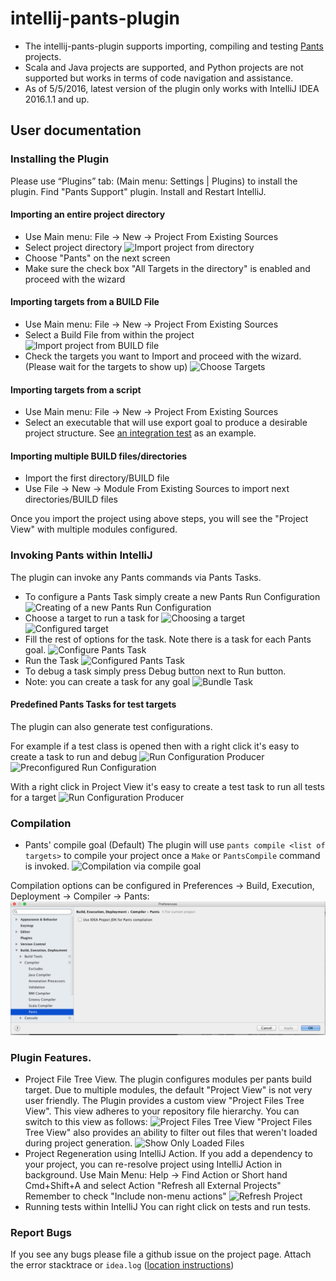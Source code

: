 # intellij-pants-plugin

* The intellij-pants-plugin supports importing, compiling and testing [Pants](http://pantsbuild.github.io/) projects.
* Scala and Java projects are supported, and Python projects are not supported but works in terms of code navigation and assistance.
* As of 5/5/2016, latest version of the plugin only works with IntelliJ IDEA 2016.1.1 and up.

## User documentation

### Installing the Plugin
Please use “Plugins” tab: (Main menu: Settings | Plugins) to install the plugin.
Find "Pants Support" plugin. Install and Restart IntelliJ.

#### Importing an entire project directory
  * Use Main menu: File -> New -> Project From Existing Sources
  * Select project directory
     ![Import project from directory](images/import_dir1.png)
  * Choose "Pants" on the next screen
  * Make sure the check box "All Targets in the directory" is enabled and proceed with the wizard

#### Importing targets from a BUILD File
  * Use Main menu: File -> New -> Project From Existing Sources
  * Select a Build File from within the project
     ![Import project from BUILD file](images/import_file1.png)
  * Check the targets you want to Import and proceed with the wizard. (Please wait for the targets to show up)
     ![Choose Targets](images/import_file2.png)

#### Importing targets from a script
  * Use Main menu: File -> New -> Project From Existing Sources
  * Select an executable that will use export goal to produce a desirable project structure.
    See [an integration test](testData/testprojects/intellij-integration/export1.sh) as an example.

#### Importing multiple BUILD files/directories
  * Import the first directory/BUILD file
  * Use File -> New -> Module From Existing Sources to import next directories/BUILD files

Once you import the project using above steps, you will see the "Project View" with multiple modules configured.

### Invoking Pants within IntelliJ
The plugin can invoke any Pants commands via Pants Tasks.
  * To configure a Pants Task simply create a new Pants Run Configuration
    ![Creating of a new Pants Run Configuration](images/tasks/add_pants_run_config.png)
  * Choose a target to run a task for
    ![Choosing a target](images/tasks/configure_target.png)
    ![Configured target](images/tasks/configured_target.png)
  * Fill the rest of options for the task. Note there is a task for each Pants goal.
    ![Configure Pants Task](images/tasks/configure_pants_task.png)
  * Run the Task
    ![Configured Pants Task](images/tasks/task_run.png)
  * To debug a task simply press Debug button next to Run button.
  * Note: you can create a task for any goal
    ![Bundle Task](images/tasks/bundle_task.png)

#### Predefined Pants Tasks for test targets
The plugin can also generate test configurations.

For example if a test class is opened then with a right click it's easy to create a task to run and debug
    ![Run Configuration Producer](images/tasks/create_task_from_context_single.png)
    ![Preconfigured Run Configuration](images/tasks/preconfigured_task_single_test.png)

With a right click in Project View it's easy to create a test task to run all tests for a target
    ![Run Configuration Producer](images/tasks/create_task_from_context_all.png)

### Compilation
* Pants' compile goal (Default)
  The plugin will use `pants compile <list of targets>` to compile your project once a `Make` or `PantsCompile` command is invoked.
  ![Compilation via compile goal ](images/compilation_via_compile_goal.png)

Compilation options can be configured in Preferences -> Build, Execution, Deployment -> Compiler -> Pants:
![Compilation Options](images/compilation_options.png)

### Plugin Features.
* Project File Tree View.
  The plugin configures modules per pants build target. Due to multiple modules, the default "Project View" is not very user friendly.
  The Plugin provides a custom view "Project Files Tree View". This view adheres to your repository file hierarchy.
  You can switch to this view as follows:
  ![Project Files Tree View](images/project_files_tree_view.png)
  "Project Files Tree View" also provides an ability to filter out files that weren't loaded during project generation.
  ![Show Only Loaded Files](images/show_only_loaded_files.jpg)
* Project Regeneration using IntelliJ Action.
  If you add a dependency to your project, you can re-resolve project using IntelliJ Action in background.
  Use Main Menu: Help -> Find Action or Short hand Cmd+Shift+A and select Action "Refresh all External Projects"
  Remember to check "Include non-menu actions"
  ![Refresh Project](images/refresh_action.png)
* Running tests within IntelliJ
  You can right click on tests and run tests.

### Report Bugs
If you see any bugs please file a github issue on the project page.
Attach the error stacktrace or `idea.log` ([location instructions](https://intellij-support.jetbrains.com/entries/23352446-Locating-IDE-log-files))

